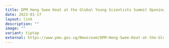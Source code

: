 ```yaml
---
title: DPM Heng Swee Keat at the Global Young Scientists Summit Opening Ceremony 2023
date: 2023-01-17
layout: link
description: ""
image: ""
variant: tiptap
external: https://www.pmo.gov.sg/Newsroom/DPM-Heng-Swee-Keat-at-the-Global-Young-Scientists-Summit-2023
---
```

